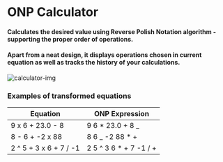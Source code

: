# ONP Calculator

#### Calculates the desired value using Reverse Polish Notation algorithm - supporting the proper order of operations.

#### Apart from a neat design, it displays operations chosen in current equation as well as tracks the history of your calculations.

![calculator-img](https://github.com/user-attachments/assets/8b258acf-17ef-4354-bf0b-911eea06a06c)


### Examples of transformed equations

| Equation               | ONP Expression          |
| ---------------------- | ----------------------- |
| 9 x 6 + 23.0 - 8       | 9 6 \* 23.0 + 8 \_      |
| 8 - 6 + -2 x 88        | 8 6 \_ -2 88 \* +       |
| 2 ^ 5 + 3 x 6 + 7 / -1 | 2 5 ^ 3 6 \* + 7 -1 / + |
